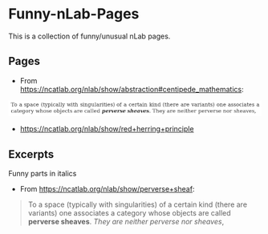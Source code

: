 # Funny-nLab-Pages
This is a collection of funny/unusual nLab pages.


## Pages
- From https://ncatlab.org/nlab/show/abstraction#centipede_mathematics:
    
![Centipede mathematics](https://raw.githubusercontent.com/Loop-Scheme/Funny-nLab-Pages/master/images/perverse%20sheaves.png "Logo Title Text 1")

- https://ncatlab.org/nlab/show/red+herring+principle

## Excerpts
Funny parts in italics

- From https://ncatlab.org/nlab/show/perverse+sheaf:
> To a space (typically with singularities) of a certain kind (there are variants) one associates a category whose objects are called **perverse sheaves**. _They are neither perverse nor sheaves_,

